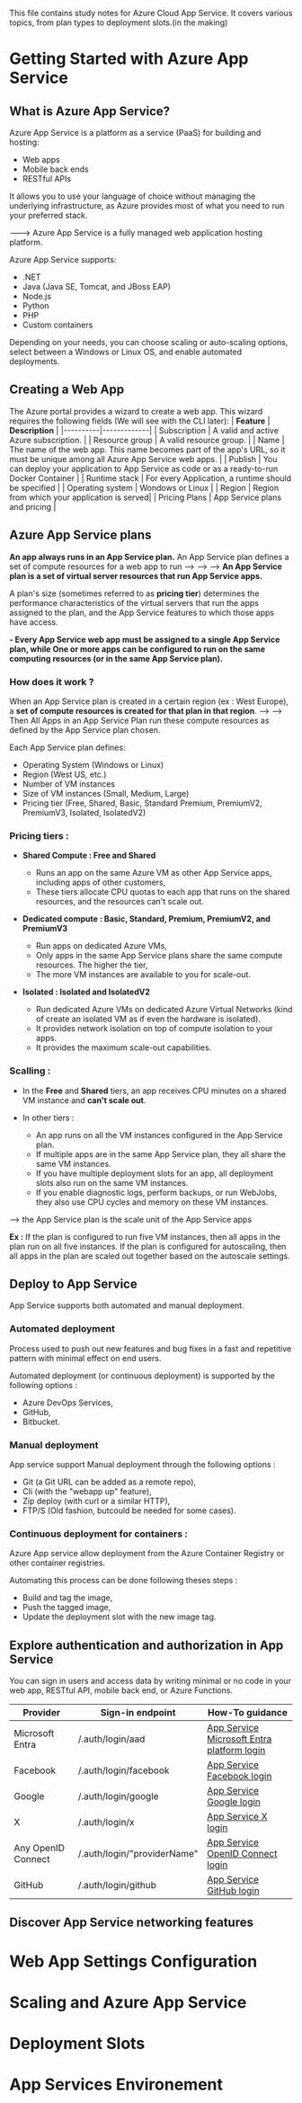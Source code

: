 <!-- This is a comment that will not appear in the rendered output -->

This file contains study notes for Azure Cloud App Service. It covers various topics, from plan types to deployment slots.(in the making)

# Getting Started with Azure App Service
## What is Azure App Service?

Azure App Service is a platform as a service (PaaS) for building and hosting:

- Web apps  
- Mobile back ends  
- RESTful APIs  


It allows you to use your language of choice without managing the underlying infrastructure, as Azure provides most of what you need to run your preferred stack.

---> Azure App Service is a fully managed web application hosting platform.

Azure App Service supports:  
- .NET  
- Java (Java SE, Tomcat, and JBoss EAP)  
- Node.js  
- Python  
- PHP  
- Custom containers  

Depending on your needs, you can choose scaling or auto-scaling options, select between a Windows or Linux OS, and enable automated deployments.


## Creating a Web App

The Azure portal provides a wizard to create a web app. This wizard requires the following fields (We will see with the CLI later):
| **Feature**  | **Description** |
|----------|-------------|
| Subscription    | A valid and active Azure subscription.      |
| Resource group    | A valid resource group.      |
| Name    | The name of the web app. This name becomes part of the app's URL, so it must be unique among all Azure App Service web apps.         |
| Publish    | You can deploy your application to App Service as code or as a ready-to-run Docker Container     |
| Runtime stack    | For every Application, a runtime should be specified  |
| Operating system    | Wondows or Linux     |
| Region | Region from which your application is served|
| Pricing Plans    | App Service plans and pricing      |




## Azure App Service plans

**An app always runs in an App Service plan.** 
An App Service plan defines a set of compute resources for a web app to run --> --> --> **An App Service plan is a set of virtual server resources that run App Service apps.**

A plan's size (sometimes referred to as **pricing tier**) determines the performance characteristics of the virtual servers that run the apps assigned to the plan, and the App Service features to which those apps have access.

**- Every App Service web app must be assigned to a single App Service plan, while One or more apps can be configured to run on the same computing resources (or in the same App Service plan).**

### How does it work ?
When an App Service plan is created in a certain region (ex : West Europe), a **set of compute resources is created for that plan in that region**.
--> --> Then All Apps in an App Service Plan run these compute resources as defined by the App Service plan chosen.


Each App Service plan defines:
- Operating System (Windows or Linux)
- Region (West US, etc.)
- Number of VM instances
- Size of VM instances (Small, Medium, Large)
- Pricing tier (Free, Shared, Basic, Standard Premium, PremiumV2, PremiumV3, Isolated, IsolatedV2)
 


### Pricing tiers : 






- **Shared Compute : Free and Shared**
    - Runs an app on the same Azure VM as other App Service apps, including apps of other customers,
    - These tiers allocate CPU quotas to each app that runs on the shared resources, and the resources can't scale out.

- **Dedicated compute : Basic, Standard, Premium, PremiumV2, and PremiumV3**
    - Run apps on dedicated Azure VMs,
    - Only apps in the same App Service plans share the same compute resources. The higher the tier, 
    - The more VM instances are available to you for scale-out.


- **Isolated : Isolated and IsolatedV2**
    - Run dedicated Azure VMs on dedicated Azure Virtual Networks (kind of create an isolated VM as if even the hardware is isolated).
    - It provides network isolation on top of compute isolation to your apps. 
    - It provides the maximum scale-out capabilities.


### Scalling :

- In the **Free** and **Shared** tiers, an app receives CPU minutes on a shared VM instance and **can't scale out**.

- In other tiers : 

    - An app runs on all the VM instances configured in the App Service plan.
    - If multiple apps are in the same App Service plan, they all share the same VM instances.
    - If you have multiple deployment slots for an app, all deployment slots also run on the same VM instances.
    - If you enable diagnostic logs, perform backups, or run WebJobs, they also use CPU cycles and memory on these VM instances.

--> the App Service plan is the scale unit of the App Service apps

**Ex :** If the plan is configured to run five VM instances, then all apps in the plan run on all five instances. If the plan is configured for autoscaling, then all apps in the plan are scaled out together based on the autoscale settings.


## Deploy to App Service
App Service supports both automated and manual deployment.

### Automated deployment
Process used to push out new features and bug fixes in a fast and repetitive pattern with minimal effect on end users.

Automated deployment (or continuous deployment) is supported by the following options : 
- Azure DevOps Services,
- GitHub,
- Bitbucket.

### Manual deployment
App service support Manual deployment through the following options : 
- Git (a Git URL can be added as a remote repo),
- Cli (with the "webapp up" feature), 
- Zip deploy (with curl or a similar HTTP),
- FTP/S (Old fashion, butcould be needed for some cases).

### Continuous deployment for containers : 
Azure App service allow deployment from the Azure Container Registry or other container registries. 

Automating this process can be done following theses steps : 
- Build and tag the image,
- Push the tagged image,
- Update the deployment slot with the new image tag.
<!--
/////also (cf later) (cf Sidecar containers later )/////
-->

## Explore authentication and authorization in App Service
You can sign in users and access data by writing minimal or no code in your web app, RESTful API, mobile back end, or Azure Functions.

| Provider            | Sign-in endpoint         | How-To guidance                   |
|---------------------|--------------------------|------------------------------------|
| Microsoft Entra     | /.auth/login/aad         | [App Service Microsoft Entra platform login](https://learn.microsoft.com/en-us/azure/app-service/configure-authentication-provider-aad?tabs=workforce-configuration) |
| Facebook            | /.auth/login/facebook    | [App Service Facebook login]()         |
| Google              | /.auth/login/google      | [App Service Google login]()        |
| X                   | /.auth/login/x           | [App Service X login]()                |
| Any OpenID Connect  | /.auth/login/"providerName" | [App Service OpenID Connect login]()   |
| GitHub              | /.auth/login/github      | [App Service GitHub login]()           |



## Discover App Service networking features

# Web App Settings Configuration

# Scaling and Azure App Service

# Deployment Slots

# App Services Environement